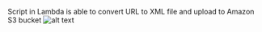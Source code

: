 Script in Lambda is able to convert URL to XML file and upload to Amazon S3 bucket
![alt text]([https://github.com/MartinsLivca/jenkins_task_all_files/blob/main/architecture.PNG](https://github.com/MartinsLivca/Terraform_aws_url_to_xml_converter/blob/main/webpage.PNG))
